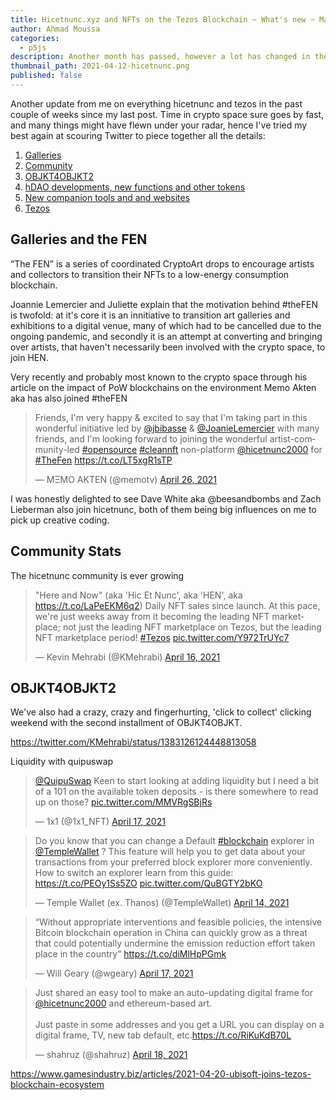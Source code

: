 ```yaml
---
title: Hicetnunc.xyz and NFTs on the Tezos Blockchain ~ What's new ~ May 2021 Mega Update
author: Ahmad Moussa
categories:
  - p5js
description: Another month has passed, however a lot has changed in the Tezos NFT world. Recent developments.
thumbnail_path: 2021-04-12-hicetnunc.png
published: false
---
```


Another update from me on everything hicetnunc and tezos in the past couple of weeks since my last post. Time in crypto space sure goes by fast, and many things might have flewn under your radar, hence I've tried my best again at scouring Twitter to piece together all the details:

1. <a href='#Galleries'>Galleries</a>
2. <a href='#Community'>Community</a>
3. <a href='#OBJKT4OBJKT2'>OBJKT4OBJKT2</a>
4. <a href='#hDAO'>hDAO developments, new functions and other tokens</a>
5. <a href='#Companion'>New companion tools and and websites</a>
6. <a href='#Tezos'>Tezos</a>


<h2><a name='Galleries'>Galleries and the FEN</a></h2>

“The FEN” is a series of coordinated CryptoArt drops to encourage artists and collectors to transition their NFTs to a low-energy consumption blockchain. 

Joannie Lemercier and Juliette explain that the motivation behind #theFEN is twofold: at it's core it is an innitiative to transition art galleries and exhibitions to a digital venue, many of which had to be cancelled due to the ongoing pandemic, and secondly it is an attempt at converting and bringing over artists, that haven't necessarily been involved with the crypto space, to join HEN.

Very recently and probably most known to the crypto space through his article on the impact of PoW blockchains on the environment Memo Akten aka  has also joined #theFEN
<blockquote class="twitter-tweet"><p lang="en" dir="ltr">Friends, I&#39;m very happy &amp; excited to say that I&#39;m taking part in this wonderful initiative led by <a href="https://twitter.com/jbibasse?ref_src=twsrc%5Etfw">@jbibasse</a> &amp; <a href="https://twitter.com/JoanieLemercier?ref_src=twsrc%5Etfw">@JoanieLemercier</a> with many friends, and I&#39;m looking forward to joining the wonderful artist-community-led <a href="https://twitter.com/hashtag/opensource?src=hash&amp;ref_src=twsrc%5Etfw">#opensource</a> <a href="https://twitter.com/hashtag/cleannft?src=hash&amp;ref_src=twsrc%5Etfw">#cleannft</a> non-platform <a href="https://twitter.com/hicetnunc2000?ref_src=twsrc%5Etfw">@hicetnunc2000</a> for <a href="https://twitter.com/hashtag/TheFen?src=hash&amp;ref_src=twsrc%5Etfw">#TheFen</a> <a href="https://t.co/LT5xgR1sTP">https://t.co/LT5xgR1sTP</a></p>&mdash; MΞMO AKTEN (@memotv) <a href="https://twitter.com/memotv/status/1386714411679748113?ref_src=twsrc%5Etfw">April 26, 2021</a></blockquote> <script async src="https://platform.twitter.com/widgets.js" charset="utf-8"></script>

I was honestly delighted to see Dave White aka @beesandbombs and Zach Lieberman also join hicetnunc, both of them being big influences on me to pick up creative coding.

<h2><a name='Community'>Community Stats</a></h2>
The hicetnunc community is ever growing

<blockquote class="twitter-tweet"><p lang="en" dir="ltr">&quot;Here and Now&quot; (aka &#39;Hic Et Nunc&#39;, aka &#39;HEN&#39;, aka <a href="https://t.co/LaPeEKM6q2">https://t.co/LaPeEKM6q2</a>) Daily NFT sales since launch. At this pace, we&#39;re just weeks away from it becoming the leading NFT marketplace; not just the leading NFT marketplace on Tezos, but the leading NFT marketplace period! <a href="https://twitter.com/hashtag/Tezos?src=hash&amp;ref_src=twsrc%5Etfw">#Tezos</a> <a href="https://t.co/Y972TrUYc7">pic.twitter.com/Y972TrUYc7</a></p>&mdash; Kevin Mehrabi (@KMehrabi) <a href="https://twitter.com/KMehrabi/status/1382933163014455296?ref_src=twsrc%5Etfw">April 16, 2021</a></blockquote> <script async src="https://platform.twitter.com/widgets.js" charset="utf-8"></script>

<h2><a name='OBJKT4OBJKT2'>OBJKT4OBJKT2</a></h2>
We've also had a crazy, crazy and fingerhurting, 'click to collect' clicking weekend with the second installment of OBJKT4OBJKT.



https://twitter.com/KMehrabi/status/1383126124448813058

Liquidity with quipuswap

<blockquote class="twitter-tweet"><p lang="en" dir="ltr"><a href="https://twitter.com/QuipuSwap?ref_src=twsrc%5Etfw">@QuipuSwap</a> Keen to start looking at adding liquidity but I need a bit of a 101 on the available token deposits - is there somewhere to read up on those? <a href="https://t.co/MMVRgSBjRs">pic.twitter.com/MMVRgSBjRs</a></p>&mdash; 1x1 (@1x1_NFT) <a href="https://twitter.com/1x1_NFT/status/1383354298805878787?ref_src=twsrc%5Etfw">April 17, 2021</a></blockquote> <script async src="https://platform.twitter.com/widgets.js" charset="utf-8"></script>

<blockquote class="twitter-tweet"><p lang="en" dir="ltr">Do you know that you can change a Default <a href="https://twitter.com/hashtag/blockchain?src=hash&amp;ref_src=twsrc%5Etfw">#blockchain</a> explorer in <a href="https://twitter.com/TempleWallet?ref_src=twsrc%5Etfw">@TempleWallet</a> ? This feature will help you to get data about your transactions from your preferred block explorer more conveniently. How to switch an explorer learn from this guide: <a href="https://t.co/PEOy1Ss5ZO">https://t.co/PEOy1Ss5ZO</a> <a href="https://t.co/QuBGTY2bKO">pic.twitter.com/QuBGTY2bKO</a></p>&mdash; Temple Wallet (ex. Thanos) (@TempleWallet) <a href="https://twitter.com/TempleWallet/status/1382322416211353604?ref_src=twsrc%5Etfw">April 14, 2021</a></blockquote> <script async src="https://platform.twitter.com/widgets.js" charset="utf-8"></script>

<blockquote class="twitter-tweet"><p lang="en" dir="ltr">“Without appropriate interventions and feasible policies, the intensive Bitcoin blockchain operation in China can quickly grow as a threat that could potentially undermine the emission reduction effort taken place in the country” <a href="https://t.co/diMlHpPGmk">https://t.co/diMlHpPGmk</a></p>&mdash; Will Geary (@wgeary) <a href="https://twitter.com/wgeary/status/1383385336907108359?ref_src=twsrc%5Etfw">April 17, 2021</a></blockquote> <script async src="https://platform.twitter.com/widgets.js" charset="utf-8"></script>

<blockquote class="twitter-tweet"><p lang="en" dir="ltr">Just shared an easy tool to make an auto-updating digital frame for <a href="https://twitter.com/hicetnunc2000?ref_src=twsrc%5Etfw">@hicetnunc2000</a> and ethereum-based art.<br><br>Just paste in some addresses and you get a URL you can display on a digital frame, TV, new tab default, etc.<a href="https://t.co/RiKuKdB70L">https://t.co/RiKuKdB70L</a></p>&mdash; shahruz (@shahruz) <a href="https://twitter.com/shahruz/status/1383596317293776903?ref_src=twsrc%5Etfw">April 18, 2021</a></blockquote> <script async src="https://platform.twitter.com/widgets.js" charset="utf-8"></script>

https://www.gamesindustry.biz/articles/2021-04-20-ubisoft-joins-tezos-blockchain-ecosystem
